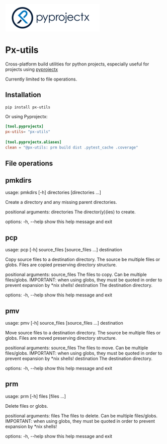 ![pyprojectx](px.png)

# Px-utils

Cross-platform build utilities for python projects, especially useful for projects using [pyprojectx](https://pyprojectx.github.io/)

Currently limited to file operations.

## Installation

```
pip install px-utils
```

Or using Pyprojectx:

```toml
[tool.pyprojectx]
px-utils= "px-utils"

[tool.pyprojectx.aliases]
clean = "@px-utils: prm build dist .pytest_cache .coverage"
```

## File operations

<!-- START-CLI -->
## pmkdirs
usage: pmkdirs [-h] directories [directories ...]

Create a directory and any missing parent directories.

positional arguments:
  directories  The director(y)(ies) to create.

options:
  -h, --help   show this help message and exit

## pcp
usage: pcp [-h] source_files [source_files ...] destination

Copy source files to a destination directory. The source be multiple files or
globs. Files are copied preserving directory structure.

positional arguments:
  source_files  The files to copy. Can be multiple files/globs. IMPORTANT:
                when using globs, they must be quoted in order to prevent
                expansion by *nix shells!
  destination   The destination directory.

options:
  -h, --help    show this help message and exit

## pmv
usage: pmv [-h] source_files [source_files ...] destination

Move source files to a destination directory. The source be multiple files or
globs. Files are moved preserving directory structure.

positional arguments:
  source_files  The files to move. Can be multiple files/globs. IMPORTANT:
                when using globs, they must be quoted in order to prevent
                expansion by *nix shells!
  destination   The destination directory.

options:
  -h, --help    show this help message and exit

## prm
usage: prm [-h] files [files ...]

Delete files or globs.

positional arguments:
  files       The files to delete. Can be multiple files/globs. IMPORTANT:
              when using globs, they must be quoted in order to prevent
              expansion by *nix shells!

options:
  -h, --help  show this help message and exit

<!-- END-CLI -->
